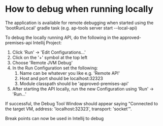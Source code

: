 # How to debug when running locally

The application is available for remote debugging when started using the 'bootRunLocal' gradle task (e.g. ap-tools server start --local-api)

To debug the locally running API, do the following in the approved-premises-api Intellij Project:

1. Click 'Run' -> 'Edit Configurations...'
2. Click on the '+' symbol at the top left
3. Choose 'Remote JVM Debug'
4. In the Run Configuration set the following:
   1. Name can be whatever you like e.g. 'Remote API'
   2. Host and port should be localhost:32323
   3. Module classpath should be 'approved-premises-api'
5. After starting the API locally, run the new Configuration using 'Run' -> 'Run...'

If successful, the Debug Tool Window should appear saying "Connected to the target VM, address: 'localhost:32323', transport: 'socket'".

Break points can now be used in Intellij to debug